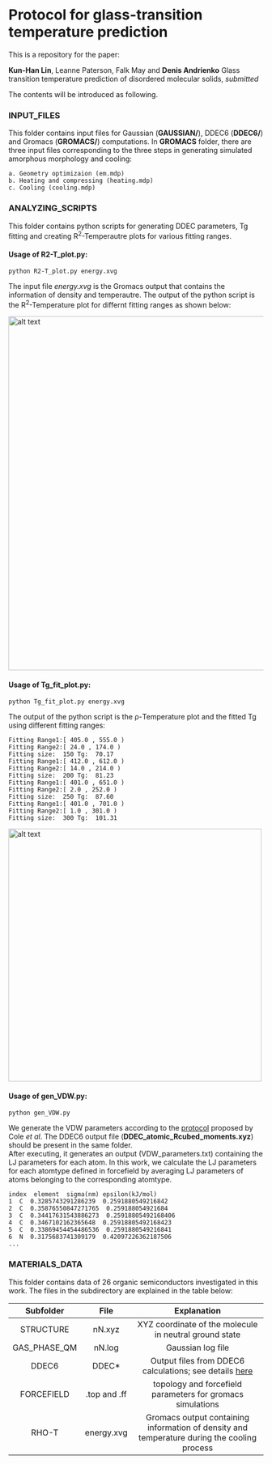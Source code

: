 # Protocol for glass-transition temperature prediction
This is a repository for the paper:

**Kun-Han Lin**, Leanne Paterson, Falk May and **Denis Andrienko** Glass transition temperature prediction of disordered molecular solids, *submitted*

The contents will be introduced as following.

### INPUT_FILES
This folder contains input files for Gaussian (**GAUSSIAN/**), DDEC6 (**DDEC6/**) and Gromacs (**GROMACS/**) computations.
In **GROMACS** folder, there are three input files corresponding to the three steps in generating simulated amorphous morphology and cooling:   
```
a. Geometry optimizaion (em.mdp)  
b. Heating and compressing (heating.mdp)   
c. Cooling (cooling.mdp)   
```
### ANALYZING_SCRIPTS
This folder contains python scripts for generating DDEC parameters, Tg fitting and creating R<sup>2</sup>-Temperautre plots for various fitting ranges.  
#### Usage of R2-T_plot.py:  
```
python R2-T_plot.py energy.xvg
```
The input file *energy.xvg* is the Gromacs output that contains the information of density and temperautre. The output of the python script is the R<sup>2</sup>-Temperature plot for differnt fitting ranges as shown below:  

<img src='https://i.imgur.com/NaynZFf.png' alt='alt text' width=700>

#### Usage of Tg_fit_plot.py:
```
python Tg_fit_plot.py energy.xvg
```
The output of the python script is the ρ-Temperature plot and the fitted Tg using different fitting ranges:


```
Fitting Range1:[ 405.0 , 555.0 )  
Fitting Range2:[ 24.0 , 174.0 )  
Fitting size:  150 Tg:  70.17  
Fitting Range1:[ 412.0 , 612.0 )  
Fitting Range2:[ 14.0 , 214.0 )  
Fitting size:  200 Tg:  81.23  
Fitting Range1:[ 401.0 , 651.0 )  
Fitting Range2:[ 2.0 , 252.0 )  
Fitting size:  250 Tg:  87.60  
Fitting Range1:[ 401.0 , 701.0 )  
Fitting Range2:[ 1.0 , 301.0 )  
Fitting size:  300 Tg:  101.31  
```

<img src='https://i.imgur.com/pm4Xwh6.png' alt='alt text' width=500>

#### Usage of gen_VDW.py:   
```
python gen_VDW.py
```
We generate the VDW parameters according to the [protocol](https://pubs.acs.org/doi/10.1021/acs.jctc.6b00027) proposed by Cole *et al*. The DDEC6 output file (**DDEC_atomic_Rcubed_moments.xyz**) should be present in the same folder.  
After executing, it generates an output (VDW_parameters.txt) containing the LJ parameters for each atom.
In this work, we calculate the LJ parameters for each atomtype defined in forcefield by averaging LJ parameters of atoms belonging to the corresponding atomtype.

```
index  element  sigma(nm) epsilon(kJ/mol)
1  C  0.3285743291286239  0.2591880549216842
2  C  0.35876550847271765  0.259188054921684
3  C  0.34417631543886273  0.25918805492168406
4  C  0.3467102162365648  0.25918805492168423
5  C  0.33869454454486536  0.2591880549216841
6  N  0.3175683741309179  0.42097226362187506
...
```

### MATERIALS_DATA
This folder contains data of 26 organic semiconductors investigated in this work. The files in the subdirectory are explained in the table below:  

| Subfolder     | File          | Explanation  |  
| :-----------: |:-------------:| :-----------:|  
| STRUCTURE     | nN.xyz        | XYZ coordinate of the molecule in neutral ground state |  
| GAS_PHASE_QM  | nN.log        | Gaussian log file |  
| DDEC6         | DDEC*         | Output files from DDEC6 calculations; see details [here](https://sourceforge.net/projects/ddec/files/) |  
| FORCEFIELD    | .top and .ff  | topology and forcefield parameters for gromacs simulations | 
| RHO-T         | energy.xvg    | Gromacs output containing information of density and temperature during the cooling process | 










